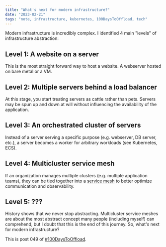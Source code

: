 ```yaml
---
title: "What's next for modern infrastructure?"
date: "2023-02-21"
tags: "note, infrastructure, kubernetes, 100DaysToOffload, tech"
---
```


Modern infrastructure is incredibly complex. I identified 4 main "levels" of infrastructure abstraction:

## Level 1: A website on a server

This is the most straight forward way to host a website. A webserver hosted on bare metal or a VM.

## Level 2: Multiple servers behind a load balancer

At this stage, you start treating servers as cattle rather than pets. Servers may be spun up and down at will without influencing the availability of the application.

## Level 3: An orchestrated cluster of servers

Instead of a server serving a specific purpose (e.g. webserver, DB server, etc.), a server becomes a worker for arbitrary workloads (see Kubernetes, ECS).

## Level 4: Multicluster service mesh

If an organization manages multiple clusters (e.g. multiple application teams), they can be tied together into a [service mesh](https://istio.io/latest/docs/reference/glossary/#service-mesh) to better optimize communication and observability.

## Level 5: ???

History shows that we never stop abstracting. Multicluster service meshes are about the most abstract concept many people (including myself) can comprehend, but I doubt that this is the end of this journey. So, what's next for modern infrastructure?

This is post 049 of [#100DaysToOffload](https://100daystooffload.com/).
